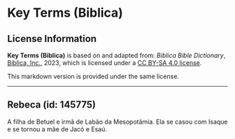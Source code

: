 # Key Terms (Biblica)

## License Information

**Key Terms (Biblica)** is based on and adapted from: _Biblica Bible Dictionary_, [Biblica, Inc.](https://www.biblica.com/), 2023, which is licensed under a [CC BY-SA 4.0 license](https://creativecommons.org/licenses/by-sa/4.0/legalcode.en).

This markdown version is provided under the same license.



--------------------------------

## Rebeca (id: 145775)

A filha de Betuel e irmã de Labão da Mesopotâmia. Ela se casou com Isaque e se tornou a mãe de Jacó e Esaú.


